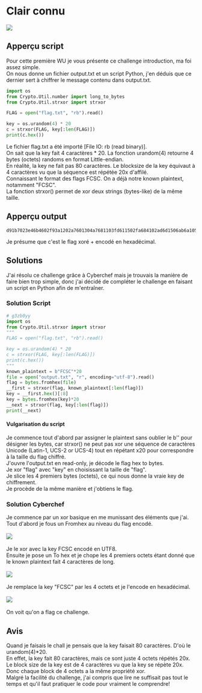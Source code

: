 # Clair connu
<img src="https://media.discordapp.net/attachments/768928242467340328/839970231376019558/unknown.png"/><br/>
## Apperçu script
Pour cette première WU je vous présente ce challenge introduction, ma foi assez simple.<br/>
On nous donne un fichier output.txt et un script Python, j'en déduis que ce dernier sert à chiffrer le message contenu dans output.txt.<br/>
```py
import os
from Crypto.Util.number import long_to_bytes
from Crypto.Util.strxor import strxor

FLAG = open("flag.txt", "rb").read()

key = os.urandom(4) * 20
c = strxor(FLAG, key[:len(FLAG)])
print(c.hex())
```
Le fichier flag.txt a été importé [File IO: rb (read binary)].<br/>
On sait que la key fait 4 caractères * 20. La fonction urandom(4) retourne 4 bytes (octets) randoms en format Little-endian.<br/>
En réalité, la key ne fait pas 80 caractères. Le blocksize de la key équivaut à 4 caractères vu que la séquence est répétée 20x d'affilé.<br/>
Connaissant le format des flags FCSC. On a déjà notre known plaintext, notamment "FCSC".<br/>
La fonction strxor() permet de xor deux strings (bytes-like) de la même taille.
## Apperçu output
```
d91b7023e46b4602f93a1202a7601304a7681103fd611502fa684102ad6d1506ab6a1059fc6a1459a8691051af3b4706fb691b54ad681b53f93a4651a93a1001ad3c4006a825
```
Je présume que c'est le flag xoré + encodé en hexadécimal.<br/>
## Solutions
J'ai résolu ce challenge grâce à Cyberchef mais je trouvais la manière de faire bien trop simple, donc j'ai décidé de compléter le challenge en faisant un script en Python afin de m'entraîner.
### Solution Script
```py
# g3zb0yy
import os
from Crypto.Util.strxor import strxor
"""
FLAG = open("flag.txt", "rb").read()

key = os.urandom(4) * 20
c = strxor(FLAG, key[:len(FLAG)])
print(c.hex())
"""
known_plaintext = b"FCSC"*20
file = open("output.txt", "r", encoding="utf-8").read()
flag = bytes.fromhex(file)
__first = strxor(flag, known_plaintext[:len(flag)])
key = __first.hex()[:8]
key = bytes.fromhex(key)*20
__next = strxor(flag, key[:len(flag)])
print(__next)
```
#### Vulgarisation du script
Je commence tout d'abord par assigner le plaintext sans oublier le b'' pour désigner les bytes, car strxor() ne peut pas xor une séquence de caractères Unicode (Latin-1, UCS-2 or UCS-4) tout en répétant x20 pour correspondre à la taille du flag chiffré.<br/>
J'ouvre l'output.txt en read-only, je décode le flag hex to bytes.<br/>
Je xor "flag" avec "key" en choisissant la taille de "flag".<br/>
Je slice les 4 premiers bytes (octets), ce qui nous donne la vraie key de chiffrement.<br/>
Je procède de la même manière et j'obtiens le flag.<br/>
### Solution Cyberchef
Je commence par un xor basique en me munissant des éléments que j'ai.<br/>
Tout d'abord je fous un Fromhex au niveau du flag encodé.<br/><br/>
<img src="https://media.discordapp.net/attachments/768928242467340328/836528652434800700/H1x75DD9A3kAAAAAElFTkSuQmCC.png?width=1308&height=613"/><br/><br/>
Je le xor avec la key FCSC encodé en UTF8.<br/>
Ensuite je pose un To hex et je chope les 4 premiers octets étant donné que le known plaintext fait 4 caractères de long.<br/><br/>
<img src="https://media.discordapp.net/attachments/768928242467340328/836529336290246656/unknown.png?width=1297&height=613"/><br/><br/>
Je remplace la key "FCSC" par les 4 octets et je l'encode en hexadécimal.<br/><br/>
<img src="https://media.discordapp.net/attachments/768928242467340328/836529573519818782/unknown.png?width=1344&height=613"/></br><br/>
On voit qu'on a flag ce challenge.
## Avis
Quand je faisais le chall je pensais que la key faisait 80 caractères. D'où le urandom(4)\*20.<br/>
En effet, la key fait 80 caractères, mais ce sont juste 4 octets répétés 20x.<br/>
Le block size de la key est de 4 caractères vu que la key se répète 20x.<br/>
Donc chaque block de 4 octets a la même propriété xor.<br/>
Malgré la facilité du challenge, j'ai compris que lire ne suffisait pas tout le temps et qu'il faut pratiquer le code pour vraiment le comprendre!
